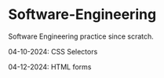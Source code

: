 # Software-Engineering
Software Engineering practice since scratch.

04-10-2024: CSS Selectors

04-12-2024: HTML forms
